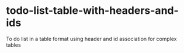 # todo-list-table-with-headers-and-ids
To do list in a table format using header and id association for complex tables
